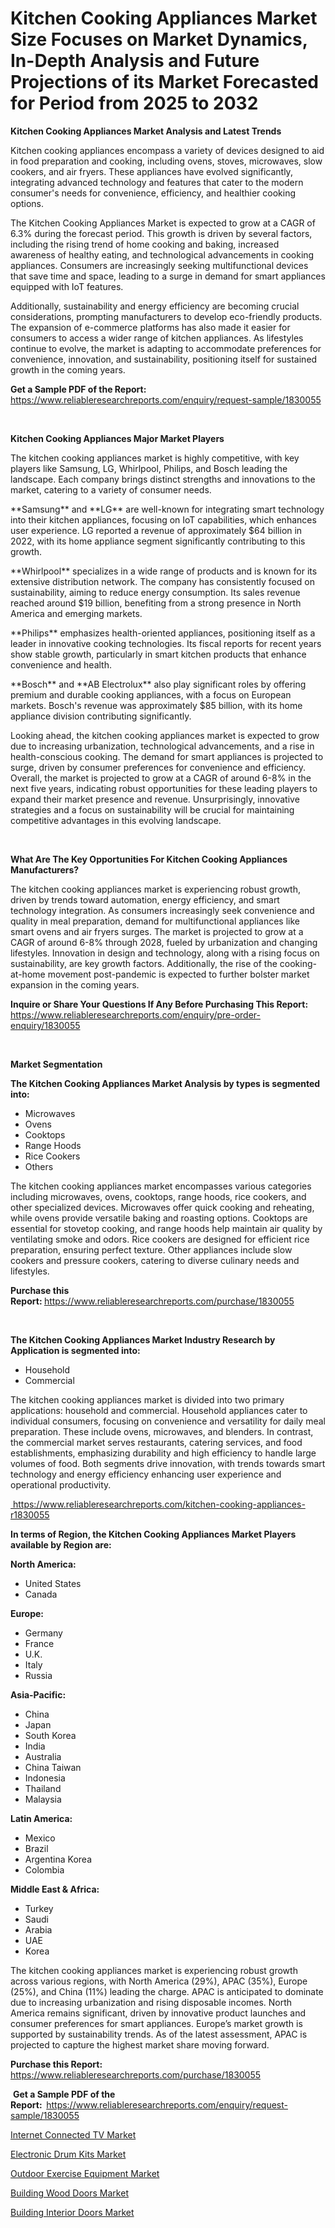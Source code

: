 <p><h1>Kitchen Cooking Appliances Market Size Focuses on Market Dynamics, In-Depth Analysis and Future Projections of its Market Forecasted for Period from 2025 to 2032</h1></p><p><strong>Kitchen Cooking Appliances Market Analysis and Latest Trends</strong></p>
<p><p>Kitchen cooking appliances encompass a variety of devices designed to aid in food preparation and cooking, including ovens, stoves, microwaves, slow cookers, and air fryers. These appliances have evolved significantly, integrating advanced technology and features that cater to the modern consumer's needs for convenience, efficiency, and healthier cooking options.</p><p>The Kitchen Cooking Appliances Market is expected to grow at a CAGR of 6.3% during the forecast period. This growth is driven by several factors, including the rising trend of home cooking and baking, increased awareness of healthy eating, and technological advancements in cooking appliances. Consumers are increasingly seeking multifunctional devices that save time and space, leading to a surge in demand for smart appliances equipped with IoT features.</p><p>Additionally, sustainability and energy efficiency are becoming crucial considerations, prompting manufacturers to develop eco-friendly products. The expansion of e-commerce platforms has also made it easier for consumers to access a wider range of kitchen appliances. As lifestyles continue to evolve, the market is adapting to accommodate preferences for convenience, innovation, and sustainability, positioning itself for sustained growth in the coming years.</p></p>
<p><strong>Get a Sample PDF of the Report:&nbsp;</strong> <a href="https://www.reliableresearchreports.com/enquiry/request-sample/1830055?utm_campaign=24&utm_medium=2&utm_source=Github&utm_content=ia&utm_term=05042025&utm_id=kitchen-cooking-appliances">https://www.reliableresearchreports.com/enquiry/request-sample/1830055</a></p>
<p>&nbsp;</p>
<p><strong>Kitchen Cooking Appliances Major Market Players</strong></p>
<p><p>The kitchen cooking appliances market is highly competitive, with key players like Samsung, LG, Whirlpool, Philips, and Bosch leading the landscape. Each company brings distinct strengths and innovations to the market, catering to a variety of consumer needs.</p><p>**Samsung** and **LG** are well-known for integrating smart technology into their kitchen appliances, focusing on IoT capabilities, which enhances user experience. LG reported a revenue of approximately $64 billion in 2022, with its home appliance segment significantly contributing to this growth.</p><p>**Whirlpool** specializes in a wide range of products and is known for its extensive distribution network. The company has consistently focused on sustainability, aiming to reduce energy consumption. Its sales revenue reached around $19 billion, benefiting from a strong presence in North America and emerging markets.</p><p>**Philips** emphasizes health-oriented appliances, positioning itself as a leader in innovative cooking technologies. Its fiscal reports for recent years show stable growth, particularly in smart kitchen products that enhance convenience and health.</p><p>**Bosch** and **AB Electrolux** also play significant roles by offering premium and durable cooking appliances, with a focus on European markets. Bosch's revenue was approximately $85 billion, with its home appliance division contributing significantly.</p><p>Looking ahead, the kitchen cooking appliances market is expected to grow due to increasing urbanization, technological advancements, and a rise in health-conscious cooking. The demand for smart appliances is projected to surge, driven by consumer preferences for convenience and efficiency. Overall, the market is projected to grow at a CAGR of around 6-8% in the next five years, indicating robust opportunities for these leading players to expand their market presence and revenue. Unsurprisingly, innovative strategies and a focus on sustainability will be crucial for maintaining competitive advantages in this evolving landscape.</p></p>
<p>&nbsp;</p>
<p><strong>What Are The Key Opportunities For Kitchen Cooking Appliances Manufacturers?</strong></p>
<p><p>The kitchen cooking appliances market is experiencing robust growth, driven by trends toward automation, energy efficiency, and smart technology integration. As consumers increasingly seek convenience and quality in meal preparation, demand for multifunctional appliances like smart ovens and air fryers surges. The market is projected to grow at a CAGR of around 6-8% through 2028, fueled by urbanization and changing lifestyles. Innovation in design and technology, along with a rising focus on sustainability, are key growth factors. Additionally, the rise of the cooking-at-home movement post-pandemic is expected to further bolster market expansion in the coming years.</p></p>
<p><strong>Inquire or Share Your Questions If Any Before Purchasing This Report:</strong> <a href="https://www.reliableresearchreports.com/enquiry/pre-order-enquiry/1830055?utm_campaign=24&utm_medium=2&utm_source=Github&utm_content=ia&utm_term=05042025&utm_id=kitchen-cooking-appliances">https://www.reliableresearchreports.com/enquiry/pre-order-enquiry/1830055</a></p>
<p>&nbsp;</p>
<p><strong>Market Segmentation</strong></p>
<p><strong>The Kitchen Cooking Appliances Market Analysis by types is segmented into:</strong></p>
<p><ul><li>Microwaves</li><li>Ovens</li><li>Cooktops</li><li>Range Hoods</li><li>Rice Cookers</li><li>Others</li></ul></p>
<p><p>The kitchen cooking appliances market encompasses various categories including microwaves, ovens, cooktops, range hoods, rice cookers, and other specialized devices. Microwaves offer quick cooking and reheating, while ovens provide versatile baking and roasting options. Cooktops are essential for stovetop cooking, and range hoods help maintain air quality by ventilating smoke and odors. Rice cookers are designed for efficient rice preparation, ensuring perfect texture. Other appliances include slow cookers and pressure cookers, catering to diverse culinary needs and lifestyles.</p></p>
<p><strong>Purchase this Report:&nbsp;</strong><a href="https://www.reliableresearchreports.com/purchase/1830055?utm_campaign=24&utm_medium=2&utm_source=Github&utm_content=ia&utm_term=05042025&utm_id=kitchen-cooking-appliances">https://www.reliableresearchreports.com/purchase/1830055</a></p>
<p>&nbsp;</p>
<p><strong>The Kitchen Cooking Appliances Market Industry Research by Application is segmented into:</strong></p>
<p><ul><li>Household</li><li>Commercial</li></ul></p>
<p><p>The kitchen cooking appliances market is divided into two primary applications: household and commercial. Household appliances cater to individual consumers, focusing on convenience and versatility for daily meal preparation. These include ovens, microwaves, and blenders. In contrast, the commercial market serves restaurants, catering services, and food establishments, emphasizing durability and high efficiency to handle large volumes of food. Both segments drive innovation, with trends towards smart technology and energy efficiency enhancing user experience and operational productivity.</p></p>
<p><a href="https://www.reliableresearchreports.com/kitchen-cooking-appliances-r1830055?utm_campaign=24&utm_medium=2&utm_source=Github&utm_content=ia&utm_term=05042025&utm_id=kitchen-cooking-appliances">&nbsp;https://www.reliableresearchreports.com/kitchen-cooking-appliances-r1830055</a></p>
<p><strong>In terms of Region, the Kitchen Cooking Appliances Market Players available by Region are:</strong></p>
<p>
    <p> <strong> North America: </strong>
        <ul>
            <li>United States</li>
            <li>Canada</li>
        </ul>
        </p> 
    <p> <strong> Europe: </strong>
        <ul>
            <li>Germany</li>
            <li>France</li>
            <li>U.K.</li>
            <li>Italy</li>
            <li>Russia</li>
        </ul>
        </p> 
    <p> <strong> Asia-Pacific: </strong>
        <ul>
            <li>China</li>
            <li>Japan</li>
            <li>South Korea</li>
            <li>India</li>
            <li>Australia</li>
            <li>China Taiwan</li>
            <li>Indonesia</li>
            <li>Thailand</li>
            <li>Malaysia</li>
        </ul>
        </p> 
    <p> <strong> Latin America: </strong>
        <ul>
            <li>Mexico</li>
            <li>Brazil</li>
            <li>Argentina Korea</li>
            <li>Colombia</li>
        </ul>
        </p> 
    <p> <strong> Middle East & Africa: </strong>
        <ul>
            <li>Turkey</li>
            <li>Saudi</li>
            <li>Arabia</li>
            <li>UAE</li>
            <li>Korea</li>
        </ul>
    </p>
    </p>
<p><p>The kitchen cooking appliances market is experiencing robust growth across various regions, with North America (29%), APAC (35%), Europe (25%), and China (11%) leading the charge. APAC is anticipated to dominate due to increasing urbanization and rising disposable incomes. North America remains significant, driven by innovative product launches and consumer preferences for smart appliances. Europe’s market growth is supported by sustainability trends. As of the latest assessment, APAC is projected to capture the highest market share moving forward.</p></p>
<p><strong>Purchase this Report: </strong><a href="https://www.reliableresearchreports.com/purchase/1830055?utm_campaign=24&utm_medium=2&utm_source=Github&utm_content=ia&utm_term=05042025&utm_id=kitchen-cooking-appliances">https://www.reliableresearchreports.com/purchase/1830055</a></p>
<p>&nbsp;<strong>Get a Sample PDF of the Report:&nbsp;&nbsp;</strong><a href="https://www.reliableresearchreports.com/enquiry/request-sample/1830055?utm_campaign=24&utm_medium=2&utm_source=Github&utm_content=ia&utm_term=05042025&utm_id=kitchen-cooking-appliances">https://www.reliableresearchreports.com/enquiry/request-sample/1830055</a></p>
<p><strong></strong></p>
<p><p><a href="https://github.com/porstgowinjq/Market-Research-Report-List-1/blob/main/internet-connected-tv-market.md?utm_campaign=24&utm_medium=2&utm_source=Github&utm_content=ia&utm_term=05042025&utm_id=kitchen-cooking-appliances">Internet Connected TV Market</a></p><p><a href="https://github.com/amagloeaad54/Market-Research-Report-List-1/blob/main/electronic-drum-kits-market.md?utm_campaign=24&utm_medium=2&utm_source=Github&utm_content=ia&utm_term=05042025&utm_id=kitchen-cooking-appliances">Electronic Drum Kits Market</a></p><p><a href="https://github.com/ximensbisade/Market-Research-Report-List-1/blob/main/outdoor-exercise-equipment-market.md?utm_campaign=24&utm_medium=2&utm_source=Github&utm_content=ia&utm_term=05042025&utm_id=kitchen-cooking-appliances">Outdoor Exercise Equipment Market</a></p><p><a href="https://github.com/blauetrelawz/Market-Research-Report-List-1/blob/main/building-wood-doors-market.md?utm_campaign=24&utm_medium=2&utm_source=Github&utm_content=ia&utm_term=05042025&utm_id=kitchen-cooking-appliances">Building Wood Doors Market</a></p><p><a href="https://github.com/gassmkalay/Market-Research-Report-List-1/blob/main/building-interior-doors-market.md?utm_campaign=24&utm_medium=2&utm_source=Github&utm_content=ia&utm_term=05042025&utm_id=kitchen-cooking-appliances">Building Interior Doors Market</a></p></p>